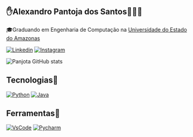 ## ✋Alexandro Pantoja dos Santos🧑‍💻🤝

🎓Graduando em Engenharia de Computação na [Universidade do Estado do Amazonas](https://www1.uea.edu.br)


[![Linkedin](https://img.shields.io/badge/LinkedIn-0077B5?style=for-the-badge&logo=linkedin&logoColor=white)](https://www.linkedin.com/in/alexandro-pantoja-0a1931225/)
[![Instagram](https://img.shields.io/badge/Instagram-E4405F?style=for-the-badge&logo=instagram&logoColor=white)](https://www.instagram.com/alexpantoja._/)

![Panjota GitHub stats](https://github-readme-stats.vercel.app/api?username=Panjota&show_icons=true&theme=onedark)


## Tecnologias🚀
[![Python](https://img.shields.io/badge/Python-14354C?style=for-the-badge&logo=python&logoColor=white)](https://github.com/Panjota)
[![Java](https://img.shields.io/badge/Java-ED8B00?style=for-the-badge&logo=java&logoColor=white)](https://github.com/Panjota)

## Ferramentas🔧
[![VsCode](https://img.shields.io/badge/Visual_Studio_Code-0078D4?style=for-the-badge&logo=visual%20studio%20code&logoColor=white)](https://github.com/Panjota)
[![Pycharm](https://img.shields.io/badge/PyCharm-000000.svg?&style=for-the-badge&logo=PyCharm&logoColor=white)](https://github.com/Panjota)
